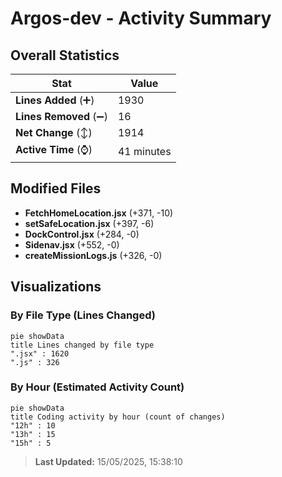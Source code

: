 # Argos-dev - Activity Summary 

## Overall Statistics

| Stat                   | Value                                                             |
| ---------------------- | ----------------------------------------------------------------- |
| **Lines Added** (➕)   | 1930                                          |
| **Lines Removed** (➖) | 16                                        |
| **Net Change** (↕)    | 1914                |
| **Active Time** (⌚)   | 41 minutes |


## Modified Files
- **FetchHomeLocation.jsx** (+371, -10)
- **setSafeLocation.jsx** (+397, -6)
- **DockControl.jsx** (+284, -0)
- **Sidenav.jsx** (+552, -0)
- **createMissionLogs.js** (+326, -0)

## Visualizations

### By File Type (Lines Changed)

```mermaid
pie showData
title Lines changed by file type
".jsx" : 1620
".js" : 326
```

### By Hour (Estimated Activity Count)

```mermaid
pie showData
title Coding activity by hour (count of changes)
"12h" : 10
"13h" : 15
"15h" : 5
```


> **Last Updated:** 15/05/2025, 15:38:10